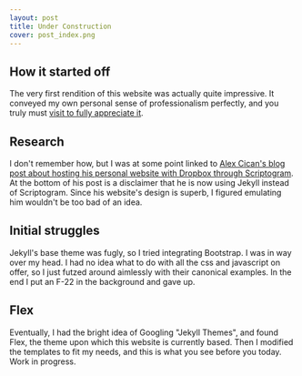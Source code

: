 ```yaml
---
layout: post
title: Under Construction
cover: post_index.png
---
```


## How it started off

The very first rendition of this website was actually quite impressive. It conveyed my own personal sense of professionalism perfectly, and you truly must [visit to fully appreciate it](/old).

## Research

I don't remember how, but I was at some point linked to [Alex Cican's blog post about hosting his personal website with Dropbox through Scriptogram](http://alexcican.com/post/blog-dropbox-scriptogram). At the bottom of his post is a disclaimer that he is now using Jekyll instead of Scriptogram. Since his website's design is superb, I figured emulating him wouldn't be too bad of an idea.

## Initial struggles

Jekyll's base theme was fugly, so I tried integrating Bootstrap. I was in way over my head. I had no idea what to do with all the css and javascript on offer, so I just futzed around aimlessly with their canonical examples. In the end I put an F-22 in the background and gave up.

## Flex

Eventually, I had the bright idea of Googling "Jekyll Themes", and found Flex, the theme upon which this website is currently based. Then I modified the templates to fit my needs, and this is what you see before you today. Work in progress.
